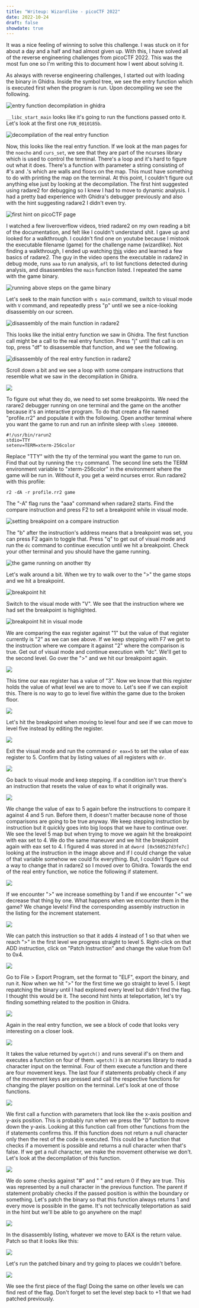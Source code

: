 ```yaml
---
title: "Writeup: Wizardlike - picoCTF 2022"
date: 2022-10-24
draft: false
showdate: true
---
```


It was a nice feeling of winning to solve this challenge. I was stuck on it for about a day and a half and had almost given up. With this, I have solved all of the reverse engineering challenges from picoCTF 2022. This was the most fun one so I'm writing this to document how I went about solving it.

As always with reverse engineering challenges, I started out with loading the binary in Ghidra. Inside the symbol tree, we see the entry function which is executed first when the program is run. Upon decompiling we see the following.


![entry function decompilation in ghidra](/images/wizardlike-entry-decompile.png)

`__libc_start_main` looks like it's going to run the functions passed onto it. Let's look at the first one `FUN_0010185b`.

![decompilation of the real entry function](/images/wizardlike-realentry-decompile.png)

Now, this looks like the real entry function. If we look at the man pages for the `noecho` and `curs_set`, we see that they are part of the ncurses library which is used to control the terminal. There's a loop and it's hard to figure out what it does. There's a function with parameter a string consisting of #'s and .'s which are walls and floors on the map. This must have something to do with printing the map on the terminal. At this point, I couldn't figure out anything else just by looking at the decompilation. The first hint suggested using radare2 for debugging so I knew I had to move to dynamic analysis. I had a pretty bad experience with Ghidra's debugger previously and also with the hint suggesting radare2 I didn't even try.

![first hint on picoCTF page](/images/wizardlike-hint.png)

I watched a few liveroverflow videos, tried radare2 on my own reading a bit of the documentation, and felt like I couldn't understand shit. I gave up and looked for a walkthrough. I couldn't find one on youtube because I mistook the executable filename (game) for the challenge name (wizardlike). Not finding a walkthrough, I ended up watching [this](https://www.youtube.com/watch?v=xzhiwmFYYkc) video and learned a few basics of radare2. The guy in the video opens the executable in radare2 in debug mode, runs `aaa` to run analysis, `afl` to list functions detected during analysis, and disassembles the `main` function listed. I repeated the same with the game binary.

![running above steps on the game binary](/images/wizardlike-r2.png)

Let's seek to the main function with `s main` command, switch to visual mode with `V` command, and repeatedly press "p" until we see a nice-looking disassembly on our screen.

![disassembly of the main function in radare2](/images/wizardlike-r2-main-disass.png)

This looks like the initial entry function we saw in Ghidra. The first function call might be a call to the real entry function. Press "j" until that call is on top, press "df" to disassemble that function, and we see the following.

![disassembly of the real entry function in radare2](/images/wizardlike-r2-realentry-disass.png)

Scroll down a bit and we see a loop with some compare instructions that resemble what we saw in the decompilation in Ghidra.

![](/images/wizardlike-1.png)

To figure out what they do, we need to set some breakpoints. We need the rarare2 debugger running on one terminal and the game on the another because it's an interactive program. To do that create a file named "profile.rr2" and populate it with the following. Open another terminal where you want the game to run and run an infinite sleep with `sleep 1000000`.
```
#!/usr/bin/rarun2
stdio=TTY
setenv=TERM=xterm-256color
```
Replace "TTY" with the tty of the terminal you want the game to run on. Find that out by running the `tty` command. The second line sets the TERM environment variable to "xterm-256color" in the environment where the game will be run in. Without it, you get a weird ncurses error. Run radare2 with this profile:
```
r2 -dA -r profile.rr2 game
```
The "-A" flag runs the "aaa" command when radare2 starts. Find the compare instruction and press F2 to set a breakpoint while in visual mode.

![setting breakpoint on a compare instruction](/images/wizardlike-2.png)

The "b" after the instruction's address means that a breakpoint was set, you can press F2 again to toggle that. Press "q" to get out of visual mode and run the `dc` command to continue execution until we hit a breakpoint. Check your other terminal and you should have the game running.

![the game running on another tty](/images/wizardlike-3.png)

Let's walk around a bit. When we try to walk over to the ">" the game stops and we hit a breakpoint.

![breakpoint hit](/images/wizardlike-4.png)

Switch to the visual mode with "V". We see that the instruction where we had set the breakpoint is highlighted.

![breakpoint hit in visual mode](/images/wizardlike-5.png)

We are comparing the eax register against "1" but the value of that register currently is "2" as we can see above. If we keep stepping with F7 we get to the instruction where we compare it against "2" where the comparison is true. Get out of visual mode and continue execution with "dc". We'll get to the second level. Go over the ">" and we hit our breakpoint again.

![](/images/wizardlike-6.png)

This time our eax register has a value of "3". Now we know that this register holds the value of what level we are to move to. Let's see if we can exploit this. There is no way to go to level five within the game due to the broken floor.

![](/images/wizardlike-7.png)

Let's hit the breakpoint when moving to level four and see if we can move to level five instead by editing the register.

![](/images/wizardlike-8.png)

Exit the visual mode and run the command `dr eax=5` to set the value of eax register to 5. Confirm that by listing values of all registers with `dr`.

![](/images/wizardlike-9.png)

Go back to visual mode and keep stepping. If a condition isn't true there's an instruction that resets the value of eax to what it originally was.

![](/images/wizardlike-10.png)

We change the value of eax to 5 again before the instructions to compare it against 4 and 5 run. Before them, it doesn't matter because none of those comparisons are going to be true anyway. We keep stepping instruction by instruction but it quickly goes into big loops that we have to continue over. We see the level 5 map but when trying to move we again hit the breakpoint with eax set to 4. We do the same maneuver and we hit the breakpoint again with eax set to 4. I figured 4 was stored in at `dword [0x560527d3fe7c]` looking at the instruction in the image above and if I could change the value of that variable somehow we could fix everything. But, I couldn't figure out a way to change that in radare2 so I moved over to Ghidra. Towards the end of the real entry function, we notice the following if statement.

![](/images/wizardlike-11.png)

If we encounter ">" we increase something by 1 and if we encounter "<" we decrease that thing by one. What happens when we encounter them in the game? We change levels! Find the corresponding assembly instruction in the listing for the increment statement.

![](/images/wizardlike-12.png)

We can patch this instruction so that it adds 4 instead of 1 so that when we reach ">" in the first level we progress straight to level 5. Right-click on that ADD instruction, click on "Patch Instruction" and change the value from 0x1 to 0x4.

![](/images/wizardlike-13.png)

Go to File > Export Program, set the format to "ELF", export the binary, and run it. Now when we hit ">" for the first time we go straight to level 5. I kept repatching the binary until I had explored every level but didn't find the flag. I thought this would be it. The second hint hints at teleportation, let's try finding something related to the position in Ghidra.

![](/images/wizardlike-14.png)

Again in the real entry function, we see a block of code that looks very interesting on a closer look.

![](/images/wizardlike-15.png)

It takes the value returned by `wgetch()` and runs several if's on them and executes a function on four of them. `wgetch()` is an ncurses library to read a character input on the terminal. Four of them execute a function and there are four movement keys. The last four if statements probably check if any of the movement keys are pressed and call the respective functions for changing the player position on the terminal. Let's look at one of those functions.

![](/images/wizardlike-16.png)

We first call a function with parameters that look like the x-axis position and y-axis position. This is probably run when we press the "D" button to move down the y-axis. Looking at this function call from other functions from the if statements confirms this. If this function does not return a null character only then the rest of the code is executed. This could be a function that checks if a movement is possible and returns a null character when that's false. If we get a null character, we make the movement otherwise we don't. Let's look at the decompilation of this function.

![](/images/wizardlike-17.png)

We do some checks against "#" and " " and return 0 if they are true. This was represented by a null character in the previous function. The parent if statement probably checks if the passed position is within the boundary or something. Let's patch the binary so that this function always returns 1 and every move is possible in the game. It's not technically teleportation as said in the hint but we'll be able to go anywhere on the map!

![](/images/wizardlike-18.png)

In the disassembly listing, whatever we move to EAX is the return value. Patch so that it looks like this:

![](/images/wizardlike-19.png)

Let's run the patched binary and try going to places we couldn't before.

![](/images/wizardlike-20.png)

We see the first piece of the flag! Doing the same on other levels we can find rest of the flag. Don't forget to set the level step back to +1 that we had patched previously.
